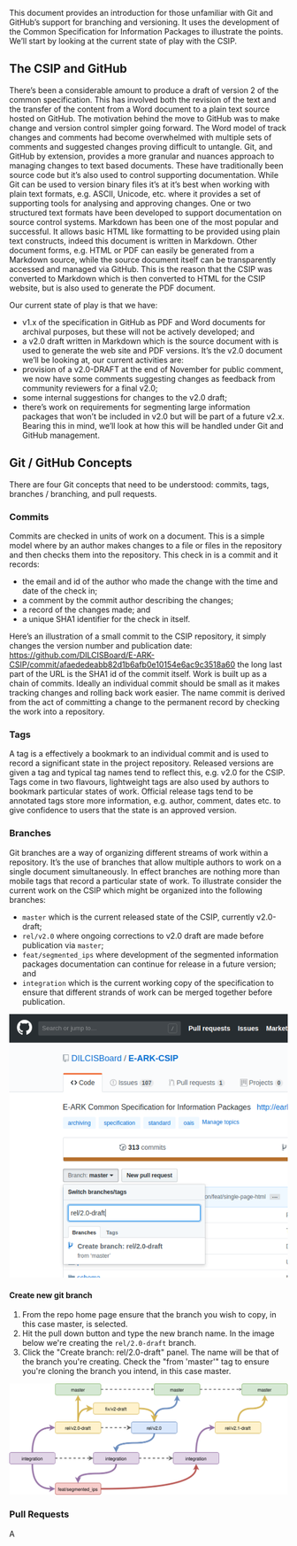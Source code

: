 This document provides an introduction for those unfamiliar with Git and GitHub’s support for branching and versioning. It uses the development of the Common Specification for Information Packages to illustrate the points. We’ll start by looking at the current state of play with the CSIP.

## The CSIP and GitHub
There’s been a considerable amount to produce a draft of version 2 of the common specification. This has involved both the revision of the text and the transfer of the content from a Word document to a plain text source hosted on GitHub. The motivation behind the move to GitHub was to make change and version control simpler going forward. The Word model of track changes and comments had become overwhelmed with multiple sets of comments and suggested changes proving difficult to untangle. Git, and GitHub by extension, provides a more granular and nuances approach to managing changes to text based documents. These have traditionally been source code but it’s also used to control supporting documentation. While Git can be used to version binary files it’s at it’s best when working with plain text formats, e.g. ASCII, Unicode, etc. where it provides a set of supporting tools for analysing and approving changes. One or two structured text formats have been developed to support documentation on source control systems. Markdown has been one of the most popular and successful. It allows basic HTML like formatting to be provided using plain text constructs, indeed this document is written in Markdown. Other document forms, e.g. HTML or PDF can easily be generated from a Markdown source, while the source document itself can be transparently accessed and managed via GitHub. This is the reason that the CSIP was converted to Markdown which is then converted to HTML for the CSIP website, but is also used to generate the PDF document.

Our current state of play is that we have:
- v1.x of the specification in GitHub as PDF and Word documents for archival purposes, but these will not be actively developed; and
- a v2.0 draft written in Markdown which is the source document with is used to generate the web site and PDF versions.
It’s the v2.0 document we’ll be looking at, our current activities are:
- provision of a v2.0-DRAFT at the end of November for public comment, we now have some comments suggesting changes as feedback from community reviewers for a final v2.0;
- some internal suggestions for changes to the v2.0 draft;
- there’s work on requirements for segmenting large information packages that won’t be included in v2.0 but will be part of a future v2.x.
Bearing this in mind, we’ll look at how this will be handled under Git and GitHub management.

## Git / GitHub Concepts
There are four Git concepts that need to be understood: commits, tags, branches / branching, and pull requests.

### Commits
Commits are checked in units of work on a document. This is a simple model where by an author makes changes to a file or files in the repository and then checks them into the repository. This check in is a commit and it records:
- the email and id of the author who made the change with the time and date of the check in;
- a comment by the commit author describing the changes;
- a record of the changes made; and
- a unique SHA1 identifier for the check in itself.

Here’s an illustration of a small commit to the CSIP repository, it simply changes the version number and publication date: https://github.com/DILCISBoard/E-ARK-CSIP/commit/afaededeabb82d1b6afb0e10154e6ac9c3518a60 the long last part of the URL is the SHA1 id of the commit itself. Work is built up as a chain of commits. Ideally an individual commit should be small as it makes tracking changes and rolling back work easier. The name commit is derived from the act of committing a change to the permanent record by checking the work into a repository.

### Tags
A tag is a effectively a bookmark to an individual commit and is used to record a significant state in the project repository. Released versions are given a tag and typical tag names tend to reflect this, e.g. v2.0 for the CSIP. Tags come in two flavours, lightweight tags are also used by authors to bookmark particular states of work. Official release tags tend to be annotated tags store more information, e.g. author, comment, dates etc. to give confidence to users that the state is an approved version.

### Branches
Git branches are a way of organizing different streams of work within a repository. It’s the use of branches that allow multiple authors to work on a single document simultaneously. In effect branches are nothing more than mobile tags that record a particular state of work. To illustrate consider the current work on the CSIP which might be organized into the following branches:
- `master` which is the current released state of the CSIP, currently v2.0-draft;
- `rel/v2.0` where ongoing corrections to v2.0 draft are made before publication via `master`;
- `feat/segmented_ips` where development of the segmented information packages documentation can continue for release in a future version; and
- `integration` which is the current working copy of the specification to ensure that different strands of work can be merged together before publication.

![Release branch from master](images/new-branch.png "Create new branch from master.")

#### Create new git branch
1. From the repo home page ensure that the branch you wish to copy, in this case master, is selected.
2. Hit the pull down button and type the new branch name. In the image below we're creating the `rel/2.0-draft` branch.
3. Click the "Create branch: rel/2.0-draft" panel. The name will be that of the branch you're creating. Check the "from 'master'" tag to ensure you're cloning the branch you intend, in this case master.

![GitHub workflow](images/eark-csip-gif-flow.svg "A GitHub workflow.")

### Pull Requests
A
